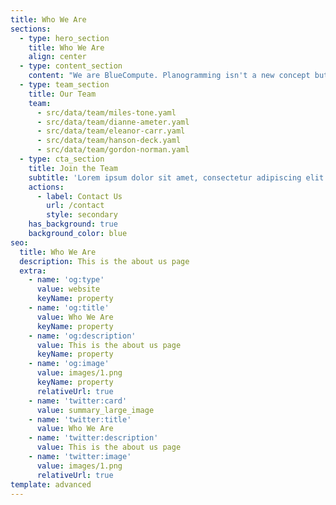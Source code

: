 ```yaml
---
title: Who We Are
sections:
  - type: hero_section
    title: Who We Are
    align: center
  - type: content_section
    content: "We are BlueCompute. Planogramming isn't a new concept but BlueCompute has made it look new with its innovative ideas of planogramming by redefining the way you structure your sales using planograms. Many retailers, suppliers, and manufacturers struggle in one way or the other with store-level execution of products to achieve adequate in-store visibility. Most of which can be resolved by strategic category management or shelf space planning, which BlueCompute helps you to do so.\n\n\r\nBlueCompute POG is an easy, powerful, and affordable web-based planogram builder. This planogram software is easy to learn and use. It provides optimum, store-specific planograms that will increase product visibility and thereby boost your sales.\n"
  - type: team_section
    title: Our Team
    team:
      - src/data/team/miles-tone.yaml
      - src/data/team/dianne-ameter.yaml
      - src/data/team/eleanor-carr.yaml
      - src/data/team/hanson-deck.yaml
      - src/data/team/gordon-norman.yaml
  - type: cta_section
    title: Join the Team
    subtitle: 'Lorem ipsum dolor sit amet, consectetur adipiscing elit.'
    actions:
      - label: Contact Us
        url: /contact
        style: secondary
    has_background: true
    background_color: blue
seo:
  title: Who We Are
  description: This is the about us page
  extra:
    - name: 'og:type'
      value: website
      keyName: property
    - name: 'og:title'
      value: Who We Are
      keyName: property
    - name: 'og:description'
      value: This is the about us page
      keyName: property
    - name: 'og:image'
      value: images/1.png
      keyName: property
      relativeUrl: true
    - name: 'twitter:card'
      value: summary_large_image
    - name: 'twitter:title'
      value: Who We Are
    - name: 'twitter:description'
      value: This is the about us page
    - name: 'twitter:image'
      value: images/1.png
      relativeUrl: true
template: advanced
---
```

